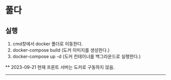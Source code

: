 # 풀다 
## 실행
1. cmd창에서 docker 폴더로 이동한다.
2. docker-compose build (도커 이미지를 생성한다.)
3. docker-compose up -d (도커 컨테이너를 백그라운드로 실행한다.)

** 2023-09-21 현재 프론트 서버는 도커로 구동하지 않음.

---